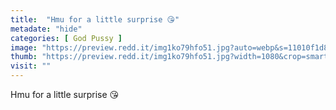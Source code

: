 ```yaml
---
title:  "Hmu for a little surprise 😘"
metadate: "hide"
categories: [ God Pussy ]
image: "https://preview.redd.it/img1ko79hfo51.jpg?auto=webp&s=11010f1d87a1ba4f04268b3eb47e313548ab65df"
thumb: "https://preview.redd.it/img1ko79hfo51.jpg?width=1080&crop=smart&auto=webp&s=dfb3a550846366e508a49ef1b28899c6a8692905"
visit: ""
---
```

Hmu for a little surprise 😘
